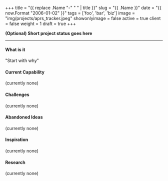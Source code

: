 +++
title = "{{ replace .Name "-" " " | title }}"
slug = "{{ .Name }}"
date = "{{ now.Format "2006-01-02" }}"
tags = ['foo', 'bar', 'biz']
image = "img/projects/aprs_tracker.jpeg"
showonlyimage = false
active = true
client = false
weight = 1
draft = true
+++

**(Optional) Short project status goes here**
<!--more-->
---

#### What is it
"Start with why"

#### Current Capability
(currently none)

#### Challenges
(currently none)

#### Abandoned Ideas
(currently none)

#### Inspiration
(currently none)

#### Research
(currently none)
